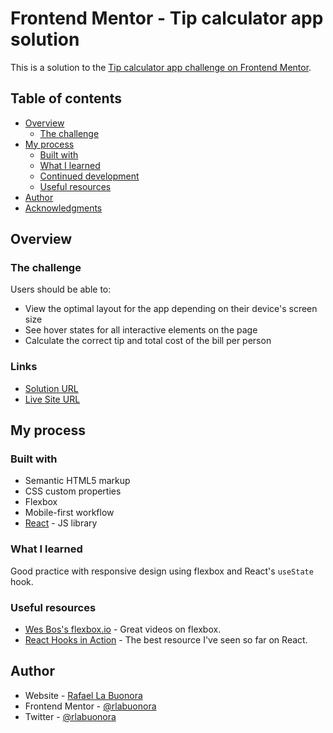 # Frontend Mentor - Tip calculator app solution

This is a solution to the [Tip calculator app challenge on Frontend Mentor](https://www.frontendmentor.io/challenges/tip-calculator-app-ugJNGbJUX). 

## Table of contents

- [Overview](#overview)
  - [The challenge](#the-challenge)
- [My process](#my-process)
  - [Built with](#built-with)
  - [What I learned](#what-i-learned)
  - [Continued development](#continued-development)
  - [Useful resources](#useful-resources)
- [Author](#author)
- [Acknowledgments](#acknowledgments)

## Overview

### The challenge

Users should be able to:

- View the optimal layout for the app depending on their device's screen size
- See hover states for all interactive elements on the page
- Calculate the correct tip and total cost of the bill per person

### Links

- [Solution URL](https://github.com/rlabuonora/react-tip-calculator)
- [Live Site URL](https://tip-calculator-rlabuonora.netlify.app/)

## My process

### Built with

- Semantic HTML5 markup
- CSS custom properties
- Flexbox
- Mobile-first workflow
- [React](https://reactjs.org/) - JS library

### What I learned

Good practice with responsive design using flexbox and React's `useState` hook.


### Useful resources

- [Wes Bos's flexbox.io](https://flexbox.io) - Great videos on flexbox.
- [React Hooks in Action](https://www.manning.com/books/react-hooks-in-action) - The best resource I've seen so far on React.

## Author

- Website - [Rafael La Buonora](https://www.rlabuonora.com)
- Frontend Mentor - [@rlabuonora](https://www.frontendmentor.io/profile/rlabuonora)
- Twitter - [@rlabuonora](https://www.twitter.com/rlabuonora)
